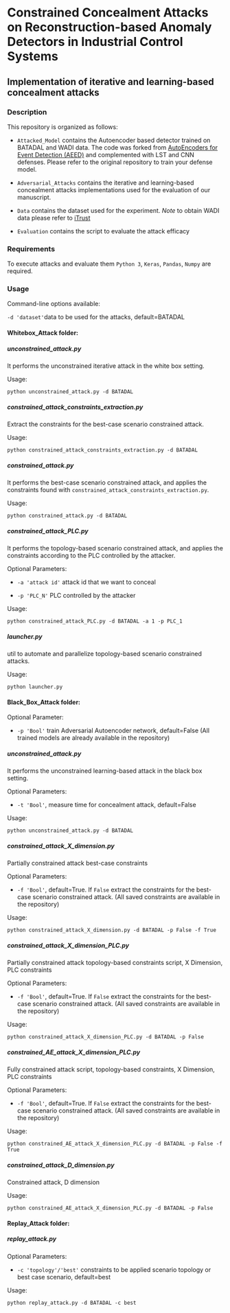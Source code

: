 Constrained Concealment Attacks on Reconstruction-based Anomaly Detectors in Industrial Control Systems
=======
 
## Implementation of iterative and learning-based concealment attacks
  
### Description
  
 This repository is organized as follows:

  * `Attacked_Model` contains the Autoencoder based detector trained on BATADAL and WADI data. The code was forked from [AutoEncoders for Event Detection (AEED)](https://github.com/rtaormina/aeed) and complemented with LST and CNN defenses. Please refer to the original repository to train your defense model.

  * `Adversarial_Attacks` contains the iterative and learning-based concealment attacks implementations used for the evaluation of our manuscript.

  * `Data` contains the dataset used for the experiment. *Note* to obtain WADI data please refer to [iTrust](https://itrust.sutd.edu.sg/)

  * `Evaluation` contains the script to evaluate the attack efficacy

### Requirements

To execute attacks and evaluate them `Python 3`, `Keras`, `Pandas`, `Numpy` are required.

### Usage
Command-line options available: 

`-d 'dataset'`data to be used for the attacks, default=BATADAL

#### Whitebox_Attack folder:

##### unconstrained_attack.py

It performs the unconstrained iterative attack in the white box setting. 

Usage:

`python unconstrained_attack.py -d BATADAL`

##### constrained_attack_constraints_extraction.py

Extract the constraints for the best-case scenario constrained attack. 

Usage:

`python constrained_attack_constraints_extraction.py -d BATADAL`

##### constrained_attack.py  

It performs the best-case scenario constrained attack, and applies the constraints found with `constrained_attack_constraints_extraction.py`.

Usage:

`python constrained_attack.py -d BATADAL`

##### constrained_attack_PLC.py  

It performs the topology-based scenario constrained attack, and applies the constraints according to the PLC controlled by the attacker. 

Optional Parameters: 

* `-a 'attack id'` attack id that we want to conceal

* `-p 'PLC_N'` PLC controlled by the attacker

Usage:

`python constrained_attack_PLC.py -d BATADAL -a 1 -p PLC_1`

##### launcher.py

util to automate and parallelize topology-based scenario constrained attacks.

Usage:

`python launcher.py`


#### Black_Box_Attack folder:
Optional Parameter:

* `-p 'Bool'` train Adversarial Autoencoder network,  default=False (All trained models are already available in the repository)

##### unconstrained_attack.py

It performs the unconstrained learning-based attack in the black box setting. 

Optional Parameters:

* `-t 'Bool'`, measure time for concealment attack,  default=False

Usage:


`python unconstrained_attack.py -d BATADAL`


##### constrained_attack_X_dimension.py

Partially constrained attack best-case constraints

Optional Parameters:

* `-f 'Bool'`, default=True. If `False` extract the constraints for the best-case scenario constrained attack. (All saved constraints are available in the repository)

Usage:

`python constrained_attack_X_dimension.py -d BATADAL -p False -f True`

##### constrained_attack_X_dimension_PLC.py

Partially constrained attack topology-based constraints script, X Dimension, PLC constraints 

Optional Parameters:

* `-f 'Bool'`, default=True. If `False` extract the constraints for the best-case scenario constrained attack. (All saved constraints are available in the repository)


Usage: 

`python constrained_attack_X_dimension_PLC.py -d BATADAL -p False`


##### constrained_AE_attack_X_dimension_PLC.py        
Fully constrained attack script, topology-based constraints, X Dimension, PLC constraints 

Optional Parameters:

* `-f 'Bool'`, default=True. If `False` extract the constraints for the best-case scenario constrained attack. (All saved constraints are available in the repository)

Usage:

`python constrained_AE_attack_X_dimension_PLC.py -d BATADAL -p False -f True`



##### constrained_attack_D_dimension.py               

Constrained attack, D dimension

Usage:

`python constrained_AE_attack_X_dimension_PLC.py -d BATADAL -p False`


#### Replay_Attack folder:

##### replay_attack.py

Optional Parameters:

* `-c 'topology'/'best'` constraints to be applied scenario topology or best case scenario, default=best

Usage:

`python replay_attack.py -d BATADAL -c best`


